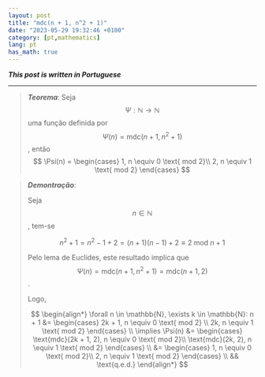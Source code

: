 ```yaml
---
layout: post
title: "mdc(n + 1, n^2 + 1)"
date: "2023-05-29 19:32:46 +0100"
category: [pt,mathematics]
lang: pt
has_math: true
---
```


***This post is written in Portuguese***

---

> ***Teorema***:
Seja $$\Psi: \mathbb{N} \to \mathbb{N}$$ uma função definida por
$$
\Psi(n) = \text{mdc}(n + 1, n^2 + 1)
$$, então
$$
\Psi(n) =
\begin{cases}
1, n \equiv 0 \text{ mod 2}\\
2, n \equiv 1 \text{ mod 2}
\end{cases}
$$

> ***Demontração***:
>
> Seja $$n \in \mathbb{N} $$, tem-se
>
>$$n^2 + 1 = n^2 - 1 + 2 = (n + 1)(n - 1) + 2 \equiv 2 \text{ mod } n + 1$$
>
> Pelo lema de Euclides, este resultado implica que
> $$ \Psi(n) = \text{mdc}(n+1, n^2 + 1) = \text{mdc}(n + 1, 2)$$.
>
> Logo,
>
> $$
> \begin{align*}
> \forall n \in \mathbb{N}, \exists k \in \mathbb{N}:
> n + 1 &=
> \begin{cases}
> 2k + 1, n \equiv 0 \text{ mod 2} \\
> 2k, n \equiv 1 \text{ mod 2}
> \end{cases} \\
> \implies \Psi(n) &=
> \begin{cases}
> \text{mdc}(2k + 1, 2), n \equiv 0 \text{ mod 2}\\
> \text{mdc}(2k, 2), n \equiv 1 \text{ mod 2}
> \end{cases} \\
> &=
> \begin{cases}
> 1, n \equiv 0 \text{ mod 2}\\
> 2, n \equiv 1 \text{ mod 2}
> \end{cases} \\
> && \text{q.e.d.}
> \end{align*}
> $$





